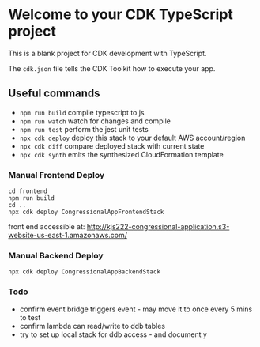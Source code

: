 # Welcome to your CDK TypeScript project

This is a blank project for CDK development with TypeScript.

The `cdk.json` file tells the CDK Toolkit how to execute your app.

## Useful commands

- `npm run build` compile typescript to js
- `npm run watch` watch for changes and compile
- `npm run test` perform the jest unit tests
- `npx cdk deploy` deploy this stack to your default AWS account/region
- `npx cdk diff` compare deployed stack with current state
- `npx cdk synth` emits the synthesized CloudFormation template

### Manual Frontend Deploy

```
cd frontend
npm run build
cd ..
npx cdk deploy CongressionalAppFrontendStack
```

front end accessible at: http://kjs222-congressional-application.s3-website-us-east-1.amazonaws.com/

### Manual Backend Deploy

```
npx cdk deploy CongressionalAppBackendStack
```

### Todo

- confirm event bridge triggers event - may move it to once every 5 mins to test
- confirm lambda can read/write to ddb tables
- try to set up local stack for ddb access - and document y
